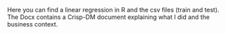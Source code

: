 Here you can find a linear regression in R and the csv files (train and test). The Docx contains a Crisp-DM document explaining what I did and the business context.
